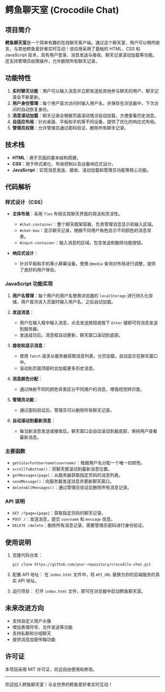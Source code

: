 # 鳄鱼聊天室 (Crocodile Chat)

## 项目简介

**鳄鱼聊天室**是一个简单有趣的在线聊天客户端。通过这个聊天室，用户可以畅所欲言，与其他鳄鱼爱好者实时互动！该应用采用了基础的 HTML、CSS 和 JavaScript 技术，具有用户登录、消息发送与接收、聊天记录滚动加载等功能。还支持管理员权限操作，允许删除所有聊天记录。

## 功能特性

1. **实时聊天功能**：用户可以输入消息并立即发送给其他参与聊天的用户，聊天记录会不断更新。
2. **用户身份管理**：每个用户首次访问时输入用户名，并保存在浏览器中，下次访问时自动恢复身份。
3. **消息滚动加载**：聊天记录会根据页面滚动情况自动加载，方便查看历史消息。
4. **自适应布局**：针对桌面、平板和手机等不同设备，提供了优化的响应式布局。
5. **管理员权限**：允许管理员通过密码验证，删除所有聊天记录。

## 技术栈

- **HTML**：用于页面的基本结构搭建。
- **CSS**：用于样式美化、布局控制以及设备响应式设计。
- **JavaScript**：实现消息发送、接收、滚动加载和管理员功能等核心功能。

## 代码解析

### 样式设计（CSS）

- **主体布局**：采用 `flex` 布局实现聊天界面的简洁和灵活性。
  - `#chat-container`：整个聊天框架容器，负责管理消息显示和输入区域。
  - `#chat-box`：显示聊天记录，根据不同用户角色显示不同颜色的消息背景。
  - `#input-container`：输入消息的区域，包含发送和删除功能按钮。
  
- **响应式设计**：
  - 针对平板和手机等小屏幕设备，使用 `@media` 查询对布局进行调整，提供了良好的用户体验。

### JavaScript 功能实现

1. **用户名管理**：每个用户的用户名使用浏览器的 `localStorage` 进行持久化存储，用户首次进入页面时输入用户名，之后自动加载。

2. **发送消息**：
   - 用户在输入框中输入消息，点击发送按钮或按下 `Enter` 键即可将消息发送到服务器。
   - 发送成功后，消息框自动更新，聊天窗口滚动到底部。

3. **接收和显示消息**：
   - 使用 `fetch` 请求从服务器获取消息列表，分页加载，自动显示在聊天窗口中。
   - 滚动到页面顶部时会加载更多历史消息。

4. **消息颜色分配**：
   - 通过映射不同的颜色背景区分不同用户的消息，增强视觉辨识度。

5. **管理员功能**：
   - 通过密码验证后，管理员可以删除所有聊天记录。

6. **自动滚动到最新消息**：
   - 每当新消息发送或接收后，聊天窗口会自动滚动到最底部，保持用户查看最新消息。

### 主要函数

- `getColorForUsername(username)`：根据用户名分配一个唯一的颜色。
- `scrollToBottom()`：将聊天框滚动到最新消息位置。
- `getMessages(page)`：从服务器获取指定页码的消息列表。
- `sendMessage()`：向服务器发送消息并更新聊天窗口。
- `deleteAllMessages()`：通过管理员验证后删除所有消息记录。

### API 说明

- `GET /?page={page}`：获取指定页码的聊天记录。
- `POST /`：发送消息，提交 `username` 和 `message` 信息。
- `DELETE /delete`：删除所有消息记录，需要管理员密码进行身份验证。

## 使用说明

1. 克隆代码仓库：
   ```bash
   git clone https://github.com/your-repository/crocodile-chat.git
   ```

2. 配置 API 地址：
   在 `index.html` 文件中，将 `API_URL` 替换为你的后端服务的真实 API 地址。

3. 运行项目：
   打开 `index.html` 文件，即可在浏览器中启动鳄鱼聊天室。

## 未来改进方向

- 支持自定义用户头像
- 增加表情符号、文件发送等功能
- 支持私聊和分组聊天
- 提供消息加密传输功能

## 许可证

本项目采用 MIT 许可证，欢迎自由使用和修改。

--- 

欢迎加入鳄鱼聊天室！与全世界的鳄鱼爱好者实时互动！
